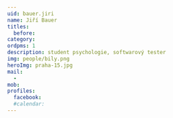 ```yaml
---
uid: bauer.jiri
name: Jiří Bauer
titles:
  before:
category:
ordpms: 1
description: student psychologie, softwarový tester
img: people/bily.png
heroImg: praha-15.jpg
mail:
  - 
mob:
profiles:
  facebook:
  #calendar: 
---
```

